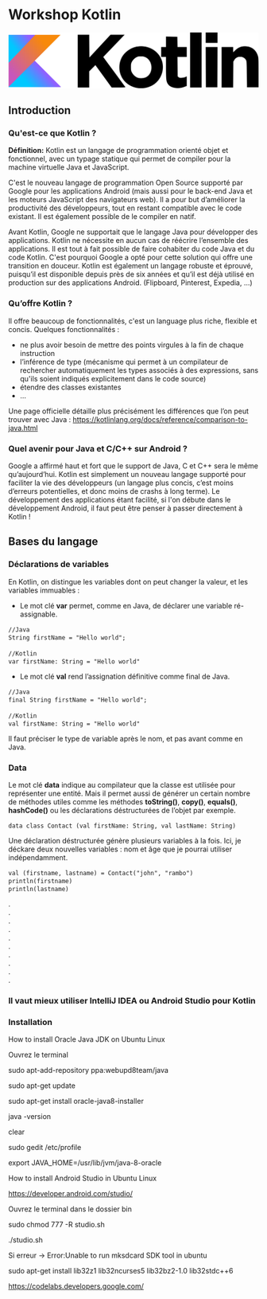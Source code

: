 # Workshop Kotlin

![Logo Laravel](kotlin.png)

## Introduction
### Qu'est-ce que Kotlin ?

__**Définition:**__ Kotlin est un langage de programmation orienté objet et fonctionnel, avec un typage statique qui permet de compiler pour la machine virtuelle Java et JavaScript.  
  
C'est le nouveau langage de programmation Open Source supporté par Google pour les applications Android (mais aussi pour le back-end Java et les moteurs JavaScript des navigateurs web). Il a pour but d’améliorer la productivité des développeurs, tout en restant compatible avec le code existant. Il est également possible de le compiler en natif.

Avant Kotlin, Google ne supportait que le langage Java pour développer des applications. Kotlin ne nécessite en aucun cas de réécrire l’ensemble des applications. Il est tout à fait possible de faire cohabiter du code Java et du code Kotlin. C'est pourquoi Google a opté pour cette solution qui offre une transition en douceur. Kotlin est également un langage robuste et éprouvé, puisqu’il est disponible depuis près de six années et qu’il est déjà utilisé en production sur des applications Android. (Flipboard, Pinterest, Expedia, ...)

### Qu’offre Kotlin ?

Il offre beaucoup de fonctionnalités, c'est un language plus riche, flexible et concis. 
Quelques fonctionnalités :   
- ne plus avoir besoin de mettre des points virgules à la fin de chaque instruction
- l’inférence de type (mécanisme qui permet à un compilateur de rechercher automatiquement les types associés à des expressions, sans qu'ils soient indiqués explicitement dans le code source) 
- étendre des classes existantes
- ...

Une page officielle détaille plus précisément les différences que l’on peut trouver avec Java : https://kotlinlang.org/docs/reference/comparison-to-java.html

### Quel avenir pour Java et C/C++ sur Android ?

Google a affirmé haut et fort que le support de Java, C et C++ sera le même qu’aujourd’hui. Kotlin est simplement un nouveau langage supporté pour faciliter la vie des développeurs (un langage plus concis, c’est moins d’erreurs potentielles, et donc moins de crashs à long terme). Le développement des applications étant facilité, si l'on débute dans le développement Android, il faut peut être penser à passer directement à Kotlin !
  
## Bases du langage
### Déclarations de variables

En Kotlin, on distingue les variables dont on peut changer la valeur, et les variables immuables :  

 - Le mot clé **var** permet, comme en Java, de déclarer une variable ré-assignable.
```shell
//Java
String firstName = "Hello world";

//Kotlin
var firstName: String = "Hello world"
```

- Le mot clé **val** rend l’assignation définitive comme final de Java.
```shell
//Java
final String firstName = "Hello world";

//Kotlin
val firstName: String = "Hello world"
```

Il faut préciser le type de variable après le nom, et pas avant comme en Java.

### Data

Le mot clé **data** indique au compilateur que la classe est utilisée pour représenter une entité. Mais il permet aussi de générer un certain nombre de méthodes utiles comme les méthodes **toString()**, **copy()**, **equals()**, **hashCode()** ou les déclarations déstructurées de l’objet par exemple.
```shell
data class Contact (val firstName: String, val lastName: String)
```
Une déclaration déstructurée génère plusieurs variables à la fois. Ici, je déckare deux nouvelles variables : nom et âge que je pourrai utiliser indépendamment.
```shell
val (firstname, lastname) = Contact("john", "rambo")
println(firstname)
println(lastname)
```
.  
.  
.  
.  
.  
.  
.  
.  
.  
.  
### Il vaut mieux utiliser IntelliJ IDEA ou Android Studio pour Kotlin
### Installation
How to install Oracle Java JDK on Ubuntu Linux

Ouvrez le terminal

sudo apt-add-repository ppa:webupd8team/java 

sudo apt-get update 

sudo apt-get install oracle-java8-installer

java -version

clear

sudo gedit /etc/profile

export JAVA_HOME=/usr/lib/jvm/java-8-oracle




How to install Android Studio in Ubuntu Linux

https://developer.android.com/studio/

Ouvrez le terminal dans le dossier bin

sudo chmod 777 -R studio.sh

./studio.sh

Si erreur -> Error:Unable to run mksdcard SDK tool in ubuntu 

sudo apt-get install lib32z1 lib32ncurses5 lib32bz2-1.0 lib32stdc++6 


https://codelabs.developers.google.com/


